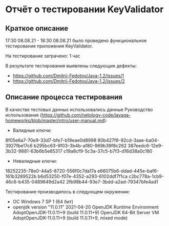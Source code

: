 # Отчёт о тестировании KeyValidator

## Краткое описание

17:30 08.08.21 - 18:30 08.08.21 было проведено функциональное тестирование приложения KeyValidator.

На тестирование затрачено: 1 час

В результате тестирования выявлены следующие дефекты:
* https://github.com/Dmitrii-Fedotov/Java-1.2/issues/1
* https://github.com/Dmitrii-Fedotov/Java-1.2/issues/2

## Описание процесса тестирования

В качестве тестовых данных использовались данные Руководство использования (https://github.com/netology-code/javaqa-homeworks/blob/master/intro/user-manual.md):
* Валидные ключи:

8f05e6a7-70e9-33d7-bfe7-b19eae0d8998
80b427f8-92cd-3aae-ba04-3927fbe17c6
b295bc63-9f03-3b4b-af80-969b39f8c262
387eedc6-12e9-3b32-9881-63b6b5e85317
c19a8cf9-5c3a-37c5-b7f3-d16d38a0c180
* Невалидные ключи:

18252235-78e0-44a5-8720-556f0c7da17a
e66075b6-ddad-445e-baf6-161b3289522b
b6d53250-f07e-4352-a293-6102ddf7f1ca
c2bc778a-1cb9-46c6-b435-0489649d2a42
2fb98b44-93e7-3bdd-a2ad-79347bfe4ad1

Тестирование производилось в следующем окружении:
* ОС Windows 7 SP 1 (64 бит)
* openjdk version "11.0.11" 2021-04-20
OpenJDK Runtime Environment AdoptOpenJDK-11.0.11+9 (build 11.0.11+9)
OpenJDK 64-Bit Server VM AdoptOpenJDK-11.0.11+9 (build 11.0.11+9, mixed mode)

